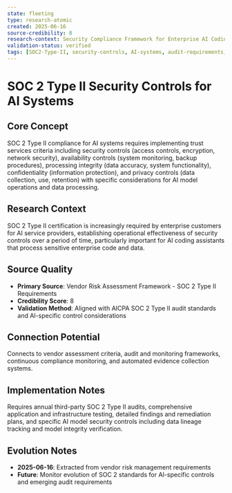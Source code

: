 ```yaml
---
state: fleeting
type: research-atomic
created: 2025-06-16
source-credibility: 8
research-context: Security Compliance Framework for Enterprise AI Coding Assistants
validation-status: verified
tags: [SOC2-Type-II, security-controls, AI-systems, audit-requirements, trust-services]
---
```


# SOC 2 Type II Security Controls for AI Systems

## Core Concept

SOC 2 Type II compliance for AI systems requires implementing trust services criteria including security controls (access controls, encryption, network security), availability controls (system monitoring, backup procedures), processing integrity (data accuracy, system functionality), confidentiality (information protection), and privacy controls (data collection, use, retention) with specific considerations for AI model operations and data processing.

## Research Context

SOC 2 Type II certification is increasingly required by enterprise customers for AI service providers, establishing operational effectiveness of security controls over a period of time, particularly important for AI coding assistants that process sensitive enterprise code and data.

## Source Quality

- **Primary Source**: Vendor Risk Assessment Framework - SOC 2 Type II Requirements
- **Credibility Score**: 8
- **Validation Method**: Aligned with AICPA SOC 2 Type II audit standards and AI-specific control considerations

## Connection Potential

Connects to vendor assessment criteria, audit and monitoring frameworks, continuous compliance monitoring, and automated evidence collection systems.

## Implementation Notes

Requires annual third-party SOC 2 Type II audits, comprehensive application and infrastructure testing, detailed findings and remediation plans, and specific AI model security controls including data lineage tracking and model integrity verification.

## Evolution Notes

- **2025-06-16**: Extracted from vendor risk management requirements
- **Future**: Monitor evolution of SOC 2 standards for AI-specific controls and emerging audit requirements
